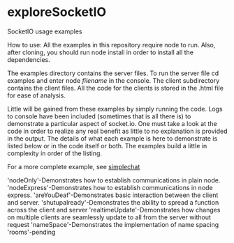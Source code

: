 exploreSocketIO
===============

SocketIO usage examples

How to use:
All the examples in this repository require node to run. Also, after cloning, you should run node install in order to install all the dependencies.

The examples directory contains the server files. To run the server file cd examples and enter node <i>filename</i> in the console.
The client subdirectory contains the client files. All the code for the clients is stored in the .html file for ease of analysis.

Little will be gained from these examples by simply running the code. Logs to console have been included (sometimes that is all there is) to demonstrate a particular aspect of socket.io. One must take a look at the code in order to realize any real benefit as little to no explanation is provided in the output. The details of what each example is here to demonstrate is listed below or in the code itself or both. The examples build a little in complexity in order of the listing.

For a more complete example, see <a href="https://github.com/dcorns/simplechat">simplechat</a>

'nodeOnly'-Demonstrates how to establish communications in plain node.
'nodeExpress'-Demonstrates how to establish communications in node express.
'areYouDeaf'-Demonstrates basic interaction between the client and server.
'shutupalready'-Demonstrates the ability to spread a function across the client and server
'realtimeUpdate'-Demonstrates how changes on multiple clients are seamlessly update to all from the server without request
'nameSpace'-Demonstrates the implementation of name spacing
'rooms'-pending

